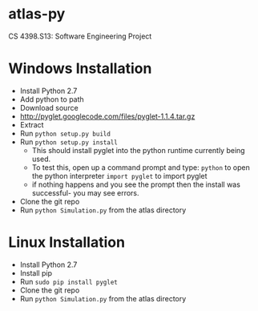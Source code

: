 atlas-py
========

CS 4398.S13: Software Engineering Project

Windows Installation
====================

- Install Python 2.7
- Add python to path
- Download source
- http://pyglet.googlecode.com/files/pyglet-1.1.4.tar.gz
- Extract
- Run `python setup.py build`
- Run `python setup.py install`
    - This should install pyglet into the python runtime currently being used.
    - To test this, open up a command prompt and type: `python` to open the python interpreter `import pyglet` to import pyglet
    - if nothing happens and you see the prompt then the install was successful- you may see errors.
- Clone the git repo
- Run `python Simulation.py` from the atlas directory

Linux Installation
==================
- Install Python 2.7
- Install pip
- Run `sudo pip install pyglet`
- Clone the git repo
- Run `python Simulation.py` from the atlas directory